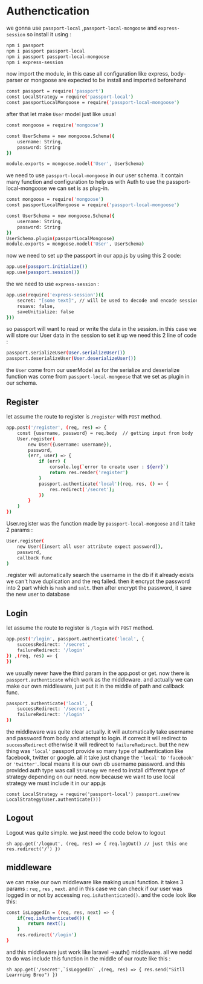 # Authenctication

we gonna use ```passport-local``` ,```passport-local-mongoose``` and ```express-session``` so install it using :

```sh
npm i passport
npm i passport passport-local
npm i passport passport-local-mongoose
npm i express-session
```

now import the module, in this case all configuration like express, body-parser or mongoose are expected to be install and imported beforehand

```sh
const passport = require('passport')
const LocalStrategy = require('passport-local')
const passportLocalMongoose = require('passport-local-mongoose')
```

after that let make ```User``` model just like usual

```sh
const mongoose = require('mongoose')

const UserSchema = new mongoose.Schema({
    username: String,
    password: String
})

module.exports = mongoose.model('User', UserSchema)
```

we need to use ```passport-local-mongoose``` in our user schema. it contain many function and configuration to help us with Auth
to use the passport-local-mongoose we can set is as plug-in.

```sh
const mongoose = require('mongoose')
const passportLocalMongoose = require('passport-local-mongoose')

const UserSchema = new mongoose.Schema({
    username: String,
    password: String
})
UserSchema.plugin(passportLocalMongoose)
module.exports = mongoose.model('User', UserSchema)
```

now we need to set up the passport in our app.js by using this 2 code:

```sh
app.use(passport.initialize())
app.use(passport.session())
```

the  we need to use `express-session` :

```sh
app.use(require('express-session')({
    secret: "[some text]", // will be used to decode and encode session
    resave: false,
    saveUnitialize: false
}))
```

so passport will want to read or write the data in the session. in this case we will store our User data in the session
to set it up we need this 2 line of code :

```sh
passport.serializeUser(User.serializeUser())
passport.deserializeUser(User.deserializeUser())
```

the ``User`` come from our userModel as for the serialize and deserialize function was come from `passport-local-mongoose` that we set as plugin in our schema.


## Register
let assume the route to register is `/register` with `POST` method.

```sh
app.post('/register', (req, res) => {
    const {username, password} = req.body  // getting input from body
    User.register(
        new User({username: username}), 
        password,
        (err, user) => {
            if (err) {
                console.log(`error to create user : ${err}`)
                return res.render('register')
            }
            passport.authenticate('local')(req, res, () => {
                res.redirect('/secret');
            })
        }
    )
})
```

User.register was the function made by `passport-local-mongoose` and it take 2 params :

```sh
User.register(
    new User([insert all user attribute expect password]),
    password,
    callback func
)
```
.register will automatically search the username in the db if it already exists we can't have duplication and the req failed. then it encrypt the password into 2 part which is `hash` and `salt`. then after encrypt the password, it save the new user to database


## Login

let assume the route to register is `/login` with `POST` method.

```sh
app.post('/login', passport.authenticate('local', {
    successRedirect: '/secret',
    failureRedirect: '/login'
}) ,(req, res) => {
})
```

we usually never have the third param in the app.post or get. now there is ``passport.authenticate`` which work as the middleware. and actually we can make our own middleware, just put it in the middle of path and callback func.

```sh
passport.authenticate('local', {
    successRedirect: '/secret',
    failureRedirect: '/login'
})
```
the middleware was quite clear actually. it will automatically take username and password from body and attempt to login. if correct it will redirect to `successRedirect` otherwise it will redirect to `failureRedirect`. but the new thing was `'local'` passport provide so many type of authentication like facebook, twitter or google. all it take just change the `'local'` to `'facebook'` or `'twitter'`. local means it is our own db username password. and this provided auth type was call `Strategy` we need to install different type of strategy depending on our need. now because we want to use local strategy we must include it in our app.js

``
const LocalStrategy = require('passport-local')
passport.use(new LocalStrategy(User.authenticate()))
``

## Logout

Logout was quite simple. we just need the code below to logout

``sh
app.get('/logout', (req, res) => {
    req.logOut() // just this one
    res.redirect('/')
})
``


## middleware

we can make our own middleware like making usual function. it takes 3 params : `req` , `res` , `next`. and in this case we can check if our user was logged in or not by accessing ``req.isAuthenticated()``. and the code look like this:

```sh
const isLoggedIn = (req, res, next) => {
    if(req.isAuthenticated()) {
        return next();
    }
    res.redirect('/login')
}
```


and this middleware just work like laravel ->auth() middleware. all we nedd to do was include this function in the middle of our route like this :

``sh
app.get('/secret',`isLoggedIn` ,(req, res) => {
    res.send("Sitll Learrning Broo")
})
``
